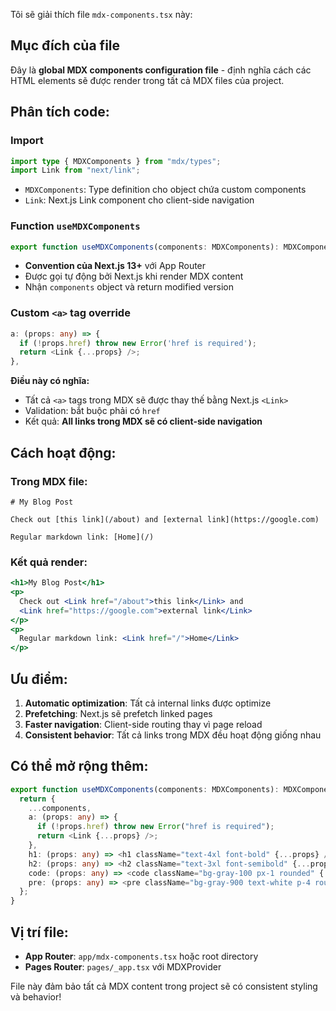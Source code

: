 Tôi sẽ giải thích file `mdx-components.tsx` này:

## Mục đích của file

Đây là **global MDX components configuration file** - định nghĩa cách các HTML elements sẽ được render trong tất cả MDX files của project.

## Phân tích code:

### Import

```typescript
import type { MDXComponents } from "mdx/types";
import Link from "next/link";
```

- `MDXComponents`: Type definition cho object chứa custom components
- `Link`: Next.js Link component cho client-side navigation

### Function `useMDXComponents`

```typescript
export function useMDXComponents(components: MDXComponents): MDXComponents;
```

- **Convention của Next.js 13+** với App Router
- Được gọi tự động bởi Next.js khi render MDX content
- Nhận `components` object và return modified version

### Custom `<a>` tag override

```typescript
a: (props: any) => {
  if (!props.href) throw new Error('href is required');
  return <Link {...props} />;
},
```

**Điều này có nghĩa:**

- Tất cả `<a>` tags trong MDX sẽ được thay thế bằng Next.js `<Link>`
- Validation: bắt buộc phải có `href`
- Kết quả: **All links trong MDX sẽ có client-side navigation**

## Cách hoạt động:

### Trong MDX file:

```mdx
# My Blog Post

Check out [this link](/about) and [external link](https://google.com)

Regular markdown link: [Home](/)
```

### Kết quả render:

```jsx
<h1>My Blog Post</h1>
<p>
  Check out <Link href="/about">this link</Link> and
  <Link href="https://google.com">external link</Link>
</p>
<p>
  Regular markdown link: <Link href="/">Home</Link>
</p>
```

## Ưu điểm:

1. **Automatic optimization**: Tất cả internal links được optimize
2. **Prefetching**: Next.js sẽ prefetch linked pages
3. **Faster navigation**: Client-side routing thay vì page reload
4. **Consistent behavior**: Tất cả links trong MDX đều hoạt động giống nhau

## Có thể mở rộng thêm:

```typescript
export function useMDXComponents(components: MDXComponents): MDXComponents {
  return {
    ...components,
    a: (props: any) => {
      if (!props.href) throw new Error("href is required");
      return <Link {...props} />;
    },
    h1: (props: any) => <h1 className="text-4xl font-bold" {...props} />,
    h2: (props: any) => <h2 className="text-3xl font-semibold" {...props} />,
    code: (props: any) => <code className="bg-gray-100 px-1 rounded" {...props} />,
    pre: (props: any) => <pre className="bg-gray-900 text-white p-4 rounded" {...props} />,
  };
}
```

## Vị trí file:

- **App Router**: `app/mdx-components.tsx` hoặc root directory
- **Pages Router**: `pages/_app.tsx` với MDXProvider

File này đảm bảo tất cả MDX content trong project sẽ có consistent styling và behavior!
